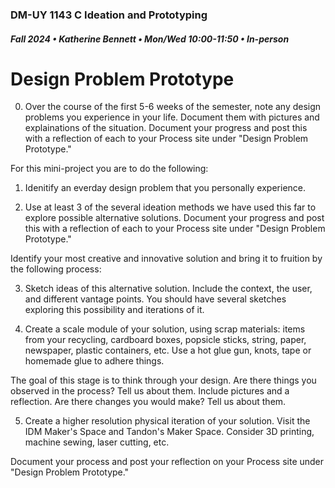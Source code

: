 ### DM-UY 1143 C Ideation and Prototyping
##### Fall 2024 • Katherine Bennett • Mon/Wed 10:00-11:50 • In-person

# Design Problem Prototype

0. Over the course of the first 5-6 weeks of the semester, note any design problems you experience in your life. Document them with pictures and explainations of the situation. Document your progress and post this with a reflection of each to your Process site under "Design Problem Prototype."

For this mini-project you are to do the following:

1. Idenitify an everday design problem that you personally experience.

2. Use at least 3 of the several ideation methods we have used this far to explore possible alternative solutions. Document your progress and post this with a reflection of each to your Process site under "Design Problem Prototype."

Identify your most creative and innovative solution and bring it to fruition by the following process:

3. Sketch ideas of this alternative solution. Include the context, the user, and different vantage points. You should have several sketches exploring this possibility and iterations of it.

4. Create a scale module of your solution, using scrap materials: items from your recycling, cardboard boxes, popsicle sticks, string, paper, newspaper, plastic containers, etc. Use a hot glue gun, knots, tape or homemade glue to adhere things.

The goal of this stage is to think through your design. Are there things you observed in the process? Tell us about them. Include pictures and a reflection. Are there changes you would make? Tell us about them.

5. Create a higher resolution physical iteration of your solution. Visit the IDM Maker's Space and Tandon's Maker Space. Consider 3D printing, machine sewing, laser cutting, etc.

Document your process and post your reflection on your Process site under "Design Problem Prototype."
